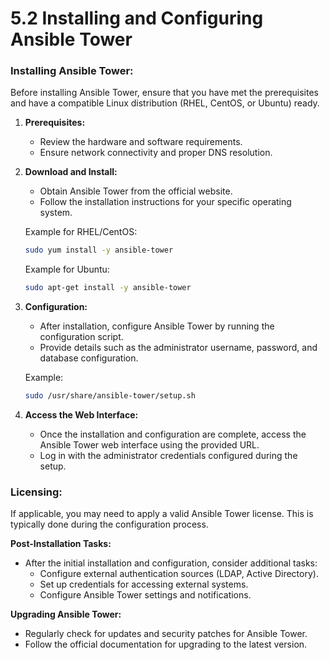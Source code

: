 # 5.2 Installing and Configuring Ansible Tower

### **Installing Ansible Tower:**

Before installing Ansible Tower, ensure that you have met the prerequisites and have a compatible Linux distribution (RHEL, CentOS, or Ubuntu) ready.

1.  **Prerequisites:**

    - Review the hardware and software requirements.
    - Ensure network connectivity and proper DNS resolution.

2.  **Download and Install:**

    - Obtain Ansible Tower from the official website.
    - Follow the installation instructions for your specific operating system.

    Example for RHEL/CentOS:

    ```bash
    sudo yum install -y ansible-tower
    ```

    Example for Ubuntu:

    ```bash
    sudo apt-get install -y ansible-tower
    ```

3.  **Configuration:**

    - After installation, configure Ansible Tower by running the configuration script.
    - Provide details such as the administrator username, password, and database configuration.

    Example:

    ```bash
    sudo /usr/share/ansible-tower/setup.sh
    ```

4.  **Access the Web Interface:**

    - Once the installation and configuration are complete, access the Ansible Tower web interface using the provided URL.
    - Log in with the administrator credentials configured during the setup.

### **Licensing:**

If applicable, you may need to apply a valid Ansible Tower license. This is typically done during the configuration process.

**Post-Installation Tasks:**

- After the initial installation and configuration, consider additional tasks:
  - Configure external authentication sources (LDAP, Active Directory).
  - Set up credentials for accessing external systems.
  - Configure Ansible Tower settings and notifications.

**Upgrading Ansible Tower:**

- Regularly check for updates and security patches for Ansible Tower.
- Follow the official documentation for upgrading to the latest version.
